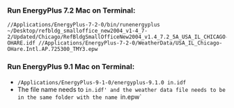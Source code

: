 ### Run EnergyPlus 7.2 Mac on Terminal:
```
//Applications/EnergyPlus-7-2-0/bin/runenergyplus ~/Desktop/refbldg_smalloffice_new2004_v1-4_7-2/Updated/Chicago/RefBldgSmallOfficeNew2004_v1.4_7.2_5A_USA_IL_CHICAGO-OHARE.idf //Applications/EnergyPlus-7-2-0/WeatherData/USA_IL_Chicago-OHare.Intl.AP.725300_TMY3.epw
```

### Run EnergyPlus 9.1 Mac on Terminal:
* `/Applications/EnergyPlus-9-1-0/energyplus-9.1.0 in.idf` 
* The file name needs to `in.idf' and the weather data file needs to be in the same folder with the name `in.epw`
